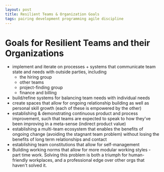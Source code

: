 ```yaml
---
layout: post
title: Resilient Teams & Organization Goals
tags: pairing development programming agile discipline
---
```


# Goals for Resilient Teams and their Organizations

* implement and iterate on processes + systems that communicate team state and needs with outside parties, including
    * the hiring group
    * other teams
    * project-finding group
    * finance and billing
* build/refine systems for balancing team needs with individual needs
* create spaces that allow for ongoing relationship building as well as personal skill growth (each of these is empowered by the other)
* establishing & demonstrating continuous product and process improvement, such that teams are expected to speak to how they've been improving in a meta-sense (indirect product value)
* establishing a multi-team ecosystem that enables the benefits of ongoing change (avoiding the stagnant team problem) without losing the benefits of long term relationships and contact
* establishing team constitutions that allow for self-management 
* Building working norms that allow for more modular working styles - part time work. Solving this problem is both a triumph for human-friendly workplaces, and a professional edge over other orgs that haven't solved it.